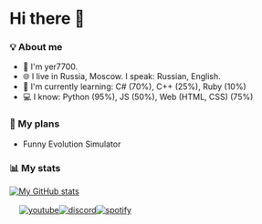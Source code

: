 # Hi there 👋
### 💡 About me
  - 👤 I'm yer7700.
  - 🌐 I live in Russia, Moscow. I speak: Russian, English.
  - 📘 I'm currently learning:   C# (70%), C++ (25%), Ruby (10%)
  - 💻️ I know:   Python (95%), JS (50%), Web (HTML, CSS) (75%)

### 🧭  My plans
  - Funny Evolution Simulator

### 📊  My stats
[![My GitHub stats](https://github-readme-stats.vercel.app/api?username=yer7700&theme=gruvbox)](https://github.com/anuraghazra/github-readme-stats)

ᅠ
[![youtube](https://img.shields.io/badge/YouTube-FF1122?style=for-the-badge&logo=YouTube&logoColor=white)](https://www.youtube.com/channel/UCavZQbbBkrHdFez7GWfdKDg)[![discord](https://img.shields.io/badge/Discord-1060FF?style=for-the-badge&logo=Discord&logoColor=white)](https://discord.gg/CnXRe2ye7Q)[![spotify](https://img.shields.io/badge/Spotify-10CC50?style=for-the-badge&logo=Spotify&logoColor=black)](https://www.youtube.com/channel/UCavZQbbBkrHdFez7GWfdKDg)
